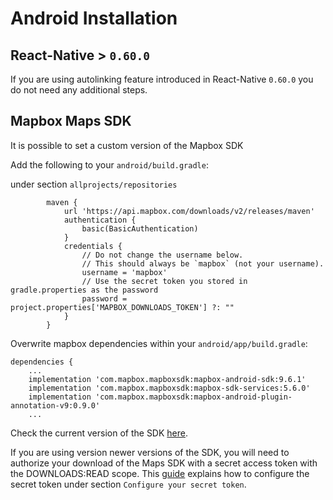 # Android Installation

## React-Native > `0.60.0` 
If you are using autolinking feature introduced in React-Native `0.60.0` you do not need any additional steps.

## Mapbox Maps SDK

It is possible to set a custom version of the Mapbox SDK


Add the following to your  `android/build.gradle`:

under section `allprojects/repositories`
```
        maven {
            url 'https://api.mapbox.com/downloads/v2/releases/maven'
            authentication {
                basic(BasicAuthentication)
            }
            credentials {
                // Do not change the username below.
                // This should always be `mapbox` (not your username). 
                username = 'mapbox'
                // Use the secret token you stored in gradle.properties as the password
                password = project.properties['MAPBOX_DOWNLOADS_TOKEN'] ?: ""
            }
        }
```

Overwrite mapbox dependencies within your `android/app/build.gradle`:

```
dependencies {
    ...
    implementation 'com.mapbox.mapboxsdk:mapbox-android-sdk:9.6.1'
    implementation 'com.mapbox.mapboxsdk:mapbox-sdk-services:5.6.0'
    implementation 'com.mapbox.mapboxsdk:mapbox-android-plugin-annotation-v9:0.9.0'
    ...
```

Check the current version of the SDK [here](https://docs.mapbox.com/android/maps/guides/).


If you are using version newer versions of the SDK, you will need to authorize your download of the Maps SDK with a secret access token with the DOWNLOADS:READ scope. This [guide](https://docs.mapbox.com/android/maps/guides/install/#configure-credentials) explains how to configure the secret token under section `Configure your secret token`.
